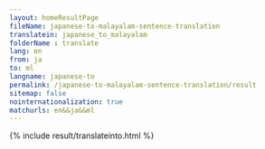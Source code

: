 ```yaml
---
layout: homeResultPage
fileName: japanese-to-malayalam-sentence-translation
translatein: japanese_to_malayalam
folderName : translate
lang: en
from: ja
to: ml
langname: japanese-to
permalink: /japanese-to-malayalam-sentence-translation/result
sitemap: false
nointernationalization: true
matchurls: en&&ja&&ml
---
```

{% include result/translateinto.html %}

<script src="/js/result/translation.js" data-foldername="{{page.folderName}}" data-lang="{{page.lang}}"></script>
